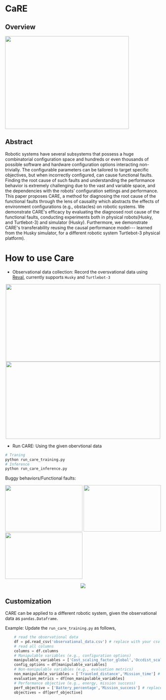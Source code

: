 # CaRE

## Overview
<img src="https://user-images.githubusercontent.com/73362969/209476314-638d3e1a-256d-4f74-91e5-883ba8170577.png" width="400" height="300">

## Abstract
Robotic systems have several subsystems that possess a huge combinatorial configuration space and hundreds or even thousands of possible software and hardware configuration options interacting non-trivially. The configurable parameters can be tailored to target specific objectives, but when incorrectly configured, can cause functional faults. Finding the root cause of such faults and understanding the performance behavior is extremely challenging due to the vast and variable space, and the dependencies with the robots’ configuration settings and performance. This paper proposes CARE, a method for diagnosing the root cause of the functional faults through the lens of causality which abstracts the effects of environment configurations (e.g., obstacles) on robotic systems. We demonstrate CARE's efficacy by evaluating the diagnosed root cause of the functional faults, conducting experiments both in physical robots(Husky, and Turtlebot-3) and simulator (Husky). Furthermore, we demonstrate CARE's transferability reusing the causal performance model--- learned from the Husky simulator, for a different robotic system Turtlebot-3 physical platform).

# How to use Care
- Observational data collection: Record the oversvational data using [Reval](https://github.com/softsys4ai/Reval), currently supports `Husky` and `Turtlebot-3`

<p align="center">
  <img src= "https://user-images.githubusercontent.com/73362969/167684493-9181c890-4ec4-4503-8dc1-ba59fffc19e4.gif" width="500" height="250"/> 
  <img src= "https://user-images.githubusercontent.com/73362969/209478527-f2ee23c1-532e-4fee-9a2f-30154cfb3d9c.gif" width="500" height="250"/>
</p>    

- Run CARE: Using the given obervtional data

```python
# Traning
python run_care_training.py
# Inference
python run_care_inference.py
```
Buggy behaviors/Functional faults:

<img src= "https://user-images.githubusercontent.com/73362969/209481188-f7aadbd1-6505-4250-8e55-52582c887c25.gif" width="250" height="150"/> <img src= "https://user-images.githubusercontent.com/73362969/209481283-ab2a1c2d-6c26-4da3-94b9-1c7f6f048342.gif" width="250" height="150"/> <img src="https://user-images.githubusercontent.com/73362969/209482130-e31f71bb-2c70-4754-8e5d-8bcf289fc8fe.gif" width="250" height="150"/>


<p align="center">
  <img src= "https://user-images.githubusercontent.com/73362969/209478776-9d4e4f94-c525-4002-9ae0-4b1245266ca5.gif"/>
</p> 

## Customization
CARE can be applied to a different robotic system, given the observational data as `pandas.Dataframe`.

Example: Update the `run_care_training.py` as follows,

```python
    # read the observational data
    df = pd.read_csv('observational_data.csv') # replace with your csv file
    # read all columns
    columns = df.columns
    # Manipulable variables (e.g., configuration options)
    manipulable_variables = ['Cost_scaling_factor_global','Occdist_scale'] # replace with your own labels
    config_options = df[manipulable_variables]
    # Non-manipulable variables (e.g., evaluation metrics)
    non_manipulable_variables = ['Traveled_distance','Mission_time'] # replace with your own labels
    evaluation_metrics = df[non_manipulable_variables]  
    # Performance objective (e.g., energy, mission success)
    perf_objective = ['Battery_percentage','Mission_success'] # replace with your own labels
    objectives = df[perf_objective]
```
